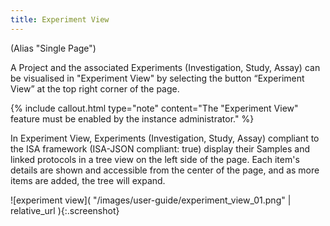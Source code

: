```yaml
---
title: Experiment View
---
```



(Alias "Single Page")

A Project and the associated Experiments (Investigation, Study, Assay) can be visualised in "Experiment View" by selecting the button “Experiment View” at the top right corner of the page.

{% include callout.html type="note" content="The \"Experiment View\" feature must be enabled by the instance administrator." %}

In Experiment View, Experiments (Investigation, Study, Assay) compliant to the ISA framework (ISA-JSON compliant: true) display their Samples and linked protocols in a tree view on the left side of the page. Each item's details are shown and accessible from the center of the page, and as more items are added, the tree will expand.

![experiment view]( "/images/user-guide/experiment_view_01.png" | relative_url ){:.screenshot}

